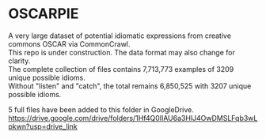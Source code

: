 # OSCARPIE
A very large dataset of potential idiomatic expressions from creative commons OSCAR via CommonCrawl. </br>
This repo is under construction. The data format may also change for clarity. </br> 
The complete collection of files contains 7,713,773 examples of 3209 unique possible idioms. </br>
Without "listen" and "catch", the total remains 6,850,525 with 3207 unique possible idioms.

5 full files have been added to this folder in GoogleDrive. https://drive.google.com/drive/folders/1Hf4Q0lIAU6a3HlJ4OwDMSLFqb3wLpkwn?usp=drive_link
    
